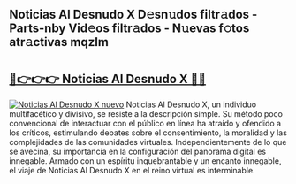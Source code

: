 ## Noticias Al Desnudo X D𝚎sn𝚞dos filtr𝚊dos - Parts-nby Vid𝚎os filtr𝚊dos - N𝚞evas f𝚘tos atr𝚊ctivas mqzIm

# <h2><a href="http://mb8b32.tromn.icu/?c=Noticias+Al+Desnudo+X">🔗👉👉👉 Noticias Al Desnudo X 🔗🔗</a></h2>

[![Noticias Al Desnudo X nuevo](https://i.imgur.com/pEAQMta.gif)](http://mb8b32.tromn.icu/?c=Noticias+Al+Desnudo+X)
Noticias Al Desnudo X, un individuo multifacético y divisivo, se resiste a la descripción simple. Su método poco convencional de interactuar con el público en línea ha atraído y ofendido a los críticos, estimulando debates sobre el consentimiento, la moralidad y las complejidades de las comunidades virtuales. Independientemente de lo que se avecina, su importancia en la configuración del panorama digital es innegable. Armado con un espíritu inquebrantable y un encanto innegable, el viaje de Noticias Al Desnudo X en el reino virtual es interminable.
